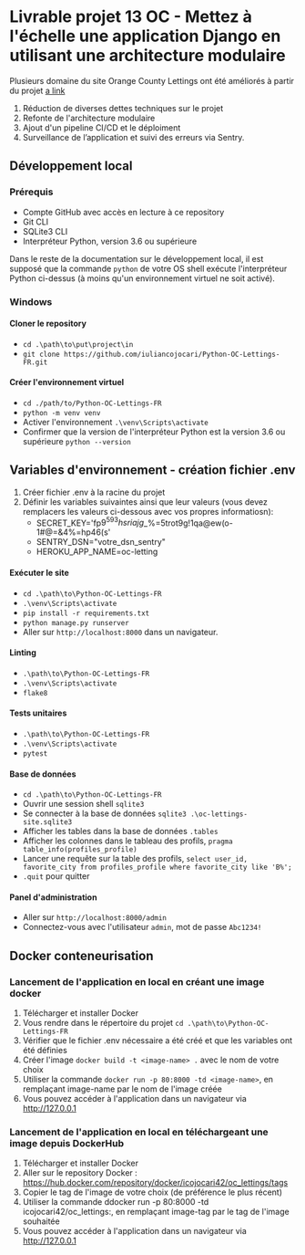 # Livrable projet 13 OC - Mettez à l'échelle une application Django en utilisant une architecture modulaire

Plusieurs domaine du site Orange County Lettings ont été améliorés à partir du projet [a link](https://github.com/OpenClassrooms-Student-Center/Python-OC-Lettings-FR)

1. Réduction de diverses dettes techniques sur le projet
2. Refonte de l'architecture modulaire
3. Ajout d'un pipeline CI/CD et le déploiment
4. Surveillance de l’application et suivi des erreurs via Sentry. 


## Développement local

### Prérequis

- Compte GitHub avec accès en lecture à ce repository
- Git CLI
- SQLite3 CLI
- Interpréteur Python, version 3.6 ou supérieure

Dans le reste de la documentation sur le développement local, il est supposé que la commande `python` de votre OS shell exécute l'interpréteur Python ci-dessus (à moins qu'un environnement virtuel ne soit activé).

### Windows

#### Cloner le repository

- `cd .\path\to\put\project\in`
- `git clone https://github.com/iuliancojocari/Python-OC-Lettings-FR.git`

#### Créer l'environnement virtuel

- `cd ./path/to/Python-OC-Lettings-FR`
- `python -m venv venv`
- Activer l'environnement `.\venv\Scripts\activate`
- Confirmer que la version de l'interpréteur Python est la version 3.6 ou supérieure `python --version`


## Variables d'environnement - création fichier .env

1. Créer fichier .env à la racine du projet 
2. Définir les variables suivaintes ainsi que leur valeurs (vous devez remplacers les valeurs ci-dessous avec vos propres informatiosn): 
    - SECRET_KEY='fp$9^593hsriajg$_%=5trot9g!1qa@ew(o-1#@=&4%=hp46(s'
    - SENTRY_DSN="votre_dsn_sentry"
    - HEROKU_APP_NAME=oc-letting


#### Exécuter le site

- `cd .\path\to\Python-OC-Lettings-FR`
- `.\venv\Scripts\activate`
- `pip install -r requirements.txt`
- `python manage.py runserver`
- Aller sur `http://localhost:8000` dans un navigateur.

#### Linting

- `.\path\to\Python-OC-Lettings-FR`
- `.\venv\Scripts\activate`
- `flake8`

#### Tests unitaires

- `.\path\to\Python-OC-Lettings-FR`
- `.\venv\Scripts\activate`
- `pytest`

#### Base de données

- `cd .\path\to\Python-OC-Lettings-FR`
- Ouvrir une session shell `sqlite3`
- Se connecter à la base de données `sqlite3 .\oc-lettings-site.sqlite3`
- Afficher les tables dans la base de données `.tables`
- Afficher les colonnes dans le tableau des profils, `pragma table_info(profiles_profile)`
- Lancer une requête sur la table des profils, `select user_id, favorite_city from profiles_profile where favorite_city like 'B%';`
- `.quit` pour quitter

#### Panel d'administration

- Aller sur `http://localhost:8000/admin`
- Connectez-vous avec l'utilisateur `admin`, mot de passe `Abc1234!`

## Docker conteneurisation

### Lancement de l'application en local en créant une image docker
1. Télécharger et installer Docker
2. Vous rendre dans le répertoire du projet `cd .\path\to\Python-OC-Lettings-FR`
3. Vérifier que le fichier .env nécessaire a été créé et que les variables ont été définies
4. Créer l'image `docker build -t <image-name> .` avec le nom de votre choix
5. Utiliser la commande `docker run -p 80:8000 -td <image-name>`, en remplaçant image-name par le nom de l'image créée
6. Vous pouvez accéder à l'application dans un navigateur via http://127.0.0.1

### Lancement de l'application en local en téléchargeant une image depuis DockerHub
1. Télécharger et installer Docker
2. Aller sur le repository Docker : https://hub.docker.com/repository/docker/icojocari42/oc_lettings/tags
3. Copier le tag de l'image de votre choix (de préférence le plus récent)
4. Utiliser la commande ddocker run -p 80:8000 -td icojocari42/oc_lettings:<image-tag>, en remplaçant image-tag par le tag de l'image souhaitée
5. Vous pouvez accéder à l'application dans un navigateur via http://127.0.0.1